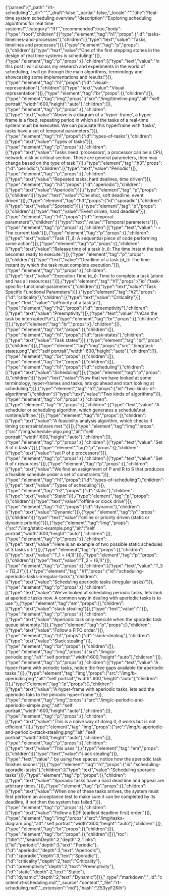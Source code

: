 {"parsed":{"_path":"/rt-scheduling","_dir":"","_draft":false,"_partial":false,"_locale":"","title":"Real-time system scheduling overview","description":"Exploring scheduling algorithms for real time systems!","category":"RT","recommended":true,"body":{"type":"root","children":[{"type":"element","tag":"h1","props":{"id":"tasks-timelines-and-processes"},"children":[{"type":"text","value":"Tasks, timelines and processes"}]},{"type":"element","tag":"p","props":{},"children":[{"type":"text","value":"One of the first stepping stones in the design of real time systems is scheduling!"}]},{"type":"element","tag":"p","props":{},"children":[{"type":"text","value":"In this post I will discuss my research and experiments in the world of scheduling, I will go through the main algorithms, terminology and showcasing some implementations and results!"}]},{"type":"element","tag":"h1","props":{"id":"visual-representation"},"children":[{"type":"text","value":"Visual representation"}]},{"type":"element","tag":"br","props":{},"children":[]},{"type":"element","tag":"img","props":{"src":"/img/timeline.png","alt":"self portrait","width":600,"height":"auto"},"children":[]},{"type":"element","tag":"p","props":{},"children":[{"type":"text","value":"Above is a diagram of a 'hyper-frame', a hyper-frame is a fixed, repeating period in which all the tasks of a real-time system must be executed. We can populate this hyperframe with 'tasks', tasks have a set of temporal parameters."}]},{"type":"element","tag":"h1","props":{"id":"types-of-tasks"},"children":[{"type":"text","value":"Types of tasks"}]},{"type":"element","tag":"p","props":{},"children":[{"type":"text","value":"Tasks need 'processors', a processor can be a CPU, network, disk or critical section. These are general parameters, they may change based on the type of task."}]},{"type":"element","tag":"h3","props":{"id":"periodic"},"children":[{"type":"text","value":"Periodic"}]},{"type":"element","tag":"p","props":{},"children":[{"type":"text","value":"Repeated tasks, hard dealines, time driven"}]},{"type":"element","tag":"h3","props":{"id":"aperiodic"},"children":[{"type":"text","value":"Aperiodic"}]},{"type":"element","tag":"p","props":{},"children":[{"type":"text","value":"One shot, soft deadline, event driven"}]},{"type":"element","tag":"h3","props":{"id":"sporadic"},"children":[{"type":"text","value":"Sporadic"}]},{"type":"element","tag":"p","props":{},"children":[{"type":"text","value":"Event driven, hard deadline"}]},{"type":"element","tag":"h1","props":{"id":"temporal-parameters"},"children":[{"type":"text","value":"Temporal parameters"}]},{"type":"element","tag":"p","props":{},"children":[{"type":"text","value":"i = The current task"}]},{"type":"element","tag":"p","props":{},"children":[{"type":"text","value":"Task (T_i): A sequential piece of code performing some action"}]},{"type":"element","tag":"p","props":{},"children":[{"type":"text","value":"Release time of a task (r_i): The time instant the task becomes ready to execute."}]},{"type":"element","tag":"p","props":{},"children":[{"type":"text","value":"Deadline of a task (d_i): The time instant by which the task must complete execution."}]},{"type":"element","tag":"p","props":{},"children":[{"type":"text","value":"Execution Time (e_i): Time to complete a task (alone and has all resources)."}]},{"type":"element","tag":"h1","props":{"id":"task-specific-functional-parameters"},"children":[{"type":"text","value":"Task Specific Functional Parameters"}]},{"type":"element","tag":"h2","props":{"id":"criticality"},"children":[{"type":"text","value":"Criticality"}]},{"type":"text","value":"\nPriority of a task.\n"},{"type":"element","tag":"h2","props":{"id":"preemptivity"},"children":[{"type":"text","value":"Preemptivity"}]},{"type":"text","value":"\nCan the task be interrupted?\n"},{"type":"element","tag":"br","props":{},"children":[]},{"type":"element","tag":"br","props":{},"children":[]},{"type":"element","tag":"br","props":{},"children":[]},{"type":"element","tag":"h1","props":{"id":"task-states"},"children":[{"type":"text","value":"Task states"}]},{"type":"element","tag":"br","props":{},"children":[]},{"type":"element","tag":"img","props":{"src":"/img/task-states.png","alt":"self portrait","width":600,"height":"auto"},"children":[]},{"type":"element","tag":"br","props":{},"children":[]},{"type":"element","tag":"br","props":{},"children":[]},{"type":"element","tag":"h1","props":{"id":"scheduling"},"children":[{"type":"text","value":"Scheduling"}]},{"type":"element","tag":"p","props":{},"children":[{"type":"text","value":"Now that we have looked at some terminology, hyper-frames and tasks; lets go ahead and start looking at scheduling."}]},{"type":"element","tag":"h1","props":{"id":"two-kinds-of-algorithms"},"children":[{"type":"text","value":"Two kinds of algorithms"}]},{"type":"element","tag":"ol","props":{},"children":[{"type":"element","tag":"li","props":{},"children":[{"type":"text","value":"A scheduler or scheduling algorithm, which generates a schedule\nat runtime/offline."}]},{"type":"element","tag":"li","props":{},"children":[{"type":"text","value":"A feasibility analysis algorithm, which checks if timing constraints\nare met."}]}]},{"type":"element","tag":"img","props":{"src":"/img/schedule-algo.png","alt":"self portrait","width":600,"height":"auto"},"children":[]},{"type":"element","tag":"p","props":{},"children":[{"type":"text","value":"Set S of n tasks"}]},{"type":"element","tag":"p","props":{},"children":[{"type":"text","value":"set P of p processors"}]},{"type":"element","tag":"p","props":{},"children":[{"type":"text","value":"Set R of r resources"}]},{"type":"element","tag":"p","props":{},"children":[{"type":"text","value":"We find an assignment of P and R to S that produces a feasible schedule under a set of constraints."}]},{"type":"element","tag":"h1","props":{"id":"types-of-scheduling"},"children":[{"type":"text","value":"Types of scheduling"}]},{"type":"element","tag":"h2","props":{"id":"static"},"children":[{"type":"text","value":"Static"}]},{"type":"element","tag":"p","props":{},"children":[{"type":"text","value":"offline or clock drive"}]},{"type":"element","tag":"h2","props":{"id":"dynamic"},"children":[{"type":"text","value":"Dynamic"}]},{"type":"element","tag":"p","props":{},"children":[{"type":"text","value":"online or priority driven (static or dynamic priority)"}]},{"type":"element","tag":"img","props":{"src":"/img/static-example.png","alt":"self portrait","width":600,"height":"auto"},"children":[]},{"type":"element","tag":"p","props":{},"children":[{"type":"text","value":"Here is an example of two possible static schedules of 3 tasks s.t:"}]},{"type":"element","tag":"p","props":{},"children":[{"type":"text","value":"T_1 = (4,1)"}]},{"type":"element","tag":"p","props":{},"children":[{"type":"text","value":"T_2 = (6,1)"}]},{"type":"element","tag":"p","props":{},"children":[{"type":"text","value":"T_3 = (12,2)"}]},{"type":"element","tag":"h1","props":{"id":"scheduling-aperiodic-tasks-irregular-tasks"},"children":[{"type":"text","value":"Scheduling aperiodic tasks (irregular tasks)"}]},{"type":"element","tag":"p","props":{},"children":[{"type":"text","value":"We've looked at scheduling periodic tasks, lets look at aperiodic tasks now. A common way in dealing with aperiodic tasks is to use "},{"type":"element","tag":"em","props":{},"children":[{"type":"text","value":"slack stealing"}]},{"type":"text","value":"."}]},{"type":"element","tag":"p","props":{},"children":[{"type":"text","value":"Aperiodic task only execute when the sporadic task queue is\nempty."}]},{"type":"element","tag":"p","props":{},"children":[{"type":"text","value":"Follow a FIFO order."}]},{"type":"element","tag":"h1","props":{"id":"slack-stealing"},"children":[{"type":"text","value":"Slack stealing"}]},{"type":"element","tag":"br","props":{},"children":[]},{"type":"element","tag":"img","props":{"src":"/img/a-periodic.png","alt":"self portrait","width":600,"height":"auto"},"children":[]},{"type":"element","tag":"p","props":{},"children":[{"type":"text","value":"A hyper-frame with periodic tasks, notice the free gaps available for aperiodic tasks."}]},{"type":"element","tag":"img","props":{"src":"/img/b-aperiodic.png","alt":"self portrait","width":600,"height":"auto"},"children":[]},{"type":"element","tag":"p","props":{},"children":[{"type":"text","value":"A hyper-frame with aperiodic tasks, lets add the aperiodic taks to the periodic hyper-frame."}]},{"type":"element","tag":"img","props":{"src":"/img/c-periodic-and-aperiodic-simple.png","alt":"self portrait","width":600,"height":"auto"},"children":[]},{"type":"element","tag":"p","props":{},"children":[{"type":"text","value":"This is a naive way of doing it, it works but is not efficient."}]},{"type":"element","tag":"img","props":{"src":"/img/d-aperiodic-and-periodic-stack-stealing.png","alt":"self portrait","width":600,"height":"auto"},"children":[]},{"type":"element","tag":"p","props":{},"children":[{"type":"text","value":"This uses "},{"type":"element","tag":"em","props":{},"children":[{"type":"text","value":"slack stealing"}]},{"type":"text","value":" by using free spaces, notice how the aperiodic task finishes sooner."}]},{"type":"element","tag":"h1","props":{"id":"scheduling-sporadic-tasks"},"children":[{"type":"text","value":"Scheduling sporadic tasks"}]},{"type":"element","tag":"p","props":{},"children":[{"type":"text","value":"Sporadic tasks have a hard dead line and appear are arbitrary times."}]},{"type":"element","tag":"p","props":{},"children":[{"type":"text","value":"When one of these tasks arrives, the system must first perform an acceptance test to make sure it can be completed by its deadline, if not then the system has failed."}]},{"type":"element","tag":"p","props":{},"children":[{"type":"text","value":"Follow a EDF (earliest deadline first) order."}]},{"type":"element","tag":"img","props":{"src":"/img/tasks-diagram.png","alt":"self portrait","width":600,"height":"auto"},"children":[]},{"type":"element","tag":"br","props":{},"children":[]},{"type":"element","tag":"br","props":{},"children":[]}],"toc":{"title":"","searchDepth":2,"depth":2,"links":[{"id":"periodic","depth":3,"text":"Periodic"},{"id":"aperiodic","depth":3,"text":"Aperiodic"},{"id":"sporadic","depth":3,"text":"Sporadic"},{"id":"criticality","depth":2,"text":"Criticality"},{"id":"preemptivity","depth":2,"text":"Preemptivity"},{"id":"static","depth":2,"text":"Static"},{"id":"dynamic","depth":2,"text":"Dynamic"}]}},"_type":"markdown","_id":"content:rt-scheduling.md","_source":"content","_file":"rt-scheduling.md","_extension":"md"},"hash":"Z53yyF2Klh"}